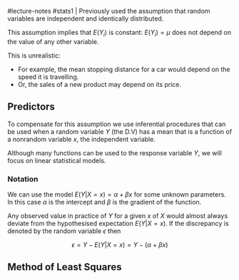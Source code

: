 #lecture-notes #stats1 
|
Previously used the assumption that random variables are independent and identically distributed. 

This assumption implies that $E(Y_i)$ is constant: $E(Y_i)=\mu$ does not depend on the value of any other variable. 

This is unrealistic: 
- For example, the mean stopping distance for a car would depend on the speed it is travelling. 
- Or, the sales of a new product may depend on its price. 

## Predictors
To compensate for this assumption we use inferential procedures that can be used when a random variable $Y$ (the D.V) has a mean that is a function of a nonrandom variable $x$, the independent variable. 

Although many functions can be used to the response variable $Y$, we will focus on linear statistical models. 

### Notation
We can use the model $E(Y|X=x) = \alpha + \beta x$ for some unknown parameters. In this case $\alpha$ is the intercept and $\beta$ is the gradient of the function. 

Any observed value in practice of $Y$ for a given $x$ of $X$ would almost always deviate from the hypothesised expectation $E(Y|X=x)$. If the discrepancy is denoted by the random variable $\epsilon$ then 

$$\epsilon = Y - E(Y|X=x) = Y - (\alpha+\beta x)$$
## Method of Least Squares



